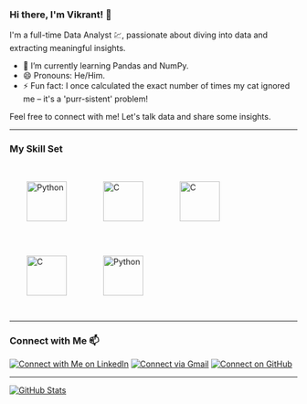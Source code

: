 ### Hi there, I'm Vikrant! 👋

I'm a full-time Data Analyst 💹, passionate about diving into data and extracting meaningful insights. 

- 🌱 I’m currently learning Pandas and NumPy.
- 😄 Pronouns: He/Him.
- ⚡ Fun fact: I once calculated the exact number of times my cat ignored me – it's a 'purr-sistent' problem!

Feel free to connect with me! Let's talk data and share some insights.

---

### My Skill Set  

<a href="https://www.python.org/" target="_blank"><img style="margin: 30px" src="https://profilinator.rishav.dev/skills-assets/python-original.svg" alt="Python" height="70" /></a> <a href="https://en.wikipedia.org/wiki/C_(programming_language)" target="_blank"><img style="margin: 30px" src="https://upload.wikimedia.org/wikipedia/commons/1/18/C_Programming_Language.svg" alt="C" height="70" /></a> <a href="https://en.wikipedia.org/wiki/Microsoft_Power_BI" target="_blank"><img style="margin: 30px" src="https://upload.wikimedia.org/wikipedia/commons/c/cf/New_Power_BI_Logo.svg" alt="C" height="70" /></a> <a href="https://en.wikipedia.org/wiki/Oracle_Database" target="_blank"><img style="margin: 30px" src="https://encrypted-tbn0.gstatic.com/images?q=tbn:ANd9GcT1ibHI_qRUb0wJg2MDPt9aBWkxxG8cfnpYvQ&usqp=CAU" alt="C" height="70" /></a> <a href="https://en.wikipedia.org/wiki/Microsoft_Excel" target="_blank"><img style="margin: 30px" src="https://upload.wikimedia.org/wikipedia/commons/3/34/Microsoft_Office_Excel_%282019%E2%80%93present%29.svg" alt="Python" height="70" /></a>

---

### Connect with Me 📫

[![Connect with Me on LinkedIn](https://img.shields.io/badge/Connect%20with%20Me%20on%20LinkedIn-%230A66C2?style=for-the-badge&logo=linkedin&logoColor=white)](https://www.linkedin.com/in/linkedin.com/in/vikrant-singh-233895191)
[![Connect via Gmail](https://img.shields.io/badge/Connect%20via%20Gmail-%23D14836?style=for-the-badge&logo=gmail&logoColor=white)](mailto:vikrantsingh30092000@gmail.com)
[![Connect on GitHub](https://img.shields.io/badge/Connect%20on%20GitHub-%23181717?style=for-the-badge&logo=github&logoColor=white)](https://github.com/NumenVikrant)

---

[![GitHub Stats](https://github-readme-stats.vercel.app/api?username=YourGitHubUsername&show_icons=true&count_private=true)](https://github.com/YourGitHubUsername)
